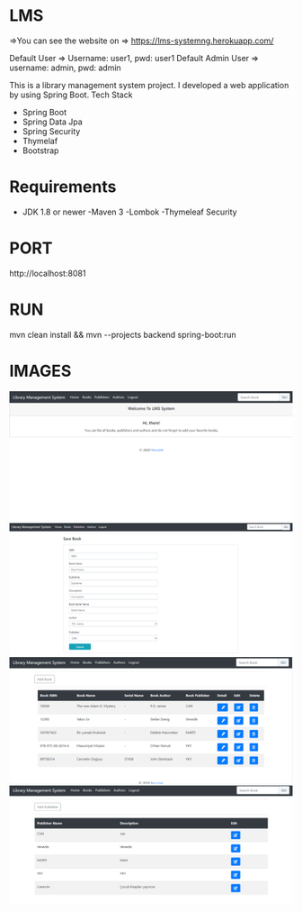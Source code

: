 # LMS
=>You can see the website on  => https://lms-systemng.herokuapp.com/

  Default User => Username: user1, pwd: user1
  Default Admin User => username: admin, pwd: admin

This is a library management system project. I developed a web application by using Spring Boot.
Tech Stack
  - Spring Boot
  - Spring Data Jpa
  - Spring Security
  - Thymelaf
  - Bootstrap

# Requirements
  - JDK 1.8 or newer
    -Maven 3
    -Lombok
    -Thymeleaf Security

# PORT
http://localhost:8081
# RUN
 mvn clean install && mvn --projects backend spring-boot:run


# IMAGES
<img width="720" src="https://github.com/nbaybara/LMS-Spring/blob/master/images/Screenshot_22.png">
<img  width="720" src="https://github.com/nbaybara/LMS-Spring/blob/master/images/Screenshot_25.png">
<img  width="720" src="https://github.com/nbaybara/LMS-Spring/blob/master/images/Screenshot_23.png">
<img  width="720" src="https://github.com/nbaybara/LMS-Spring/blob/master/images/Screenshot_24.png">

